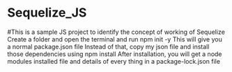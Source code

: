 # Sequelize_JS
#This is a sample JS project to identify the concept of working of Sequelize 
Create a folder and open the terminal and run npm init -y
This will give you a normal package.json file
Instead of that, copy my json file and install those dependencies using npm install
After installation, you will get a node modules installed file and details of every thing in a package-lock.json file


